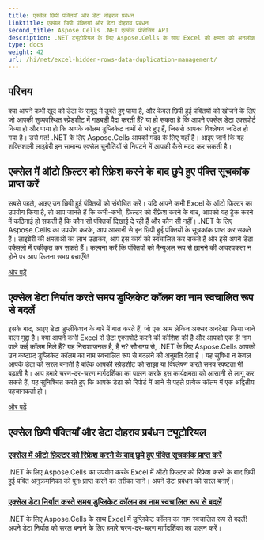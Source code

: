 ```yaml
---
title: एक्सेल छिपी पंक्तियाँ और डेटा दोहराव प्रबंधन
linktitle: एक्सेल छिपी पंक्तियाँ और डेटा दोहराव प्रबंधन
second_title: Aspose.Cells .NET एक्सेल प्रोसेसिंग API
description: .NET ट्यूटोरियल के लिए Aspose.Cells के साथ Excel की क्षमता को अनलॉक करें, छिपी हुई पंक्तियों को प्रबंधित करने और आसानी से डेटा की प्रतिलिपि बनाने पर अंतर्दृष्टि प्रदान करें।
type: docs
weight: 42
url: /hi/net/excel-hidden-rows-data-duplication-management/
---
```

## परिचय

क्या आपने कभी खुद को डेटा के समुद्र में डूबते हुए पाया है, और केवल छिपी हुई पंक्तियों को खोजने के लिए जो आपकी सुव्यवस्थित स्प्रेडशीट में गड़बड़ी पैदा करती हैं? या हो सकता है कि आपने एक्सेल डेटा एक्सपोर्ट किया हो और पाया हो कि आपके कॉलम डुप्लिकेट नामों से भरे हुए हैं, जिससे आपका विश्लेषण जटिल हो गया है। डरो मत! .NET के लिए Aspose.Cells आपकी मदद के लिए यहाँ है। आइए जानें कि यह शक्तिशाली लाइब्रेरी इन सामान्य एक्सेल चुनौतियों से निपटने में आपकी कैसे मदद कर सकती है।

## एक्सेल में ऑटो फ़िल्टर को रिफ्रेश करने के बाद छुपे हुए पंक्ति सूचकांक प्राप्त करें

सबसे पहले, आइए उन छिपी हुई पंक्तियों को संबोधित करें। यदि आपने कभी Excel के ऑटो फ़िल्टर का उपयोग किया है, तो आप जानते हैं कि कभी-कभी, फ़िल्टर को रीफ़्रेश करने के बाद, आपको यह ट्रैक करने में कठिनाई हो सकती है कि कौन सी पंक्तियाँ दिखाई दे रही हैं और कौन सी नहीं। .NET के लिए Aspose.Cells का उपयोग करके, आप आसानी से इन छिपी हुई पंक्तियों के सूचकांक प्राप्त कर सकते हैं। लाइब्रेरी की क्षमताओं का लाभ उठाकर, आप इस कार्य को स्वचालित कर सकते हैं और इसे अपने डेटा वर्कफ़्लो में एकीकृत कर सकते हैं। कल्पना करें कि पंक्तियों को मैन्युअल रूप से छानने की आवश्यकता न होने पर आप कितना समय बचाएँगे! 

[और पढ़ें](./get-all-hidden-row-indices-after-refreshing-auto-filter-in-excel/)

## एक्सेल डेटा निर्यात करते समय डुप्लिकेट कॉलम का नाम स्वचालित रूप से बदलें

इसके बाद, आइए डेटा डुप्लीकेशन के बारे में बात करते हैं, जो एक आम लेकिन अक्सर अनदेखा किया जाने वाला मुद्दा है। क्या आपने कभी Excel से डेटा एक्सपोर्ट करने की कोशिश की है और आपको एक ही नाम वाले कई कॉलम मिले हैं? यह निराशाजनक है, है न? सौभाग्य से, .NET के लिए Aspose.Cells आपको उन कष्टप्रद डुप्लिकेट कॉलम का नाम स्वचालित रूप से बदलने की अनुमति देता है। यह सुविधा न केवल आपके डेटा को सरल बनाती है बल्कि आपकी स्प्रेडशीट को साझा या विश्लेषण करते समय स्पष्टता भी बढ़ाती है। आप हमारे चरण-दर-चरण मार्गदर्शिका का पालन करके इस कार्यक्षमता को आसानी से लागू कर सकते हैं, यह सुनिश्चित करते हुए कि आपके डेटा को रिपोर्ट में आने से पहले प्रत्येक कॉलम में एक अद्वितीय पहचानकर्ता हो।

[और पढ़ें](./rename-duplicate-columns-automatically-while-exporting-worksheet-data-in-excel/)

## एक्सेल छिपी पंक्तियाँ और डेटा दोहराव प्रबंधन ट्यूटोरियल
### [एक्सेल में ऑटो फ़िल्टर को रिफ्रेश करने के बाद छुपे हुए पंक्ति सूचकांक प्राप्त करें](./get-all-hidden-row-indices-after-refreshing-auto-filter-in-excel/)
.NET के लिए Aspose.Cells का उपयोग करके Excel में ऑटो फ़िल्टर को रिफ्रेश करने के बाद छिपी हुई पंक्ति अनुक्रमणिका को पुनः प्राप्त करने का तरीका जानें। अपने डेटा प्रबंधन को सरल बनाएँ।
### [एक्सेल डेटा निर्यात करते समय डुप्लिकेट कॉलम का नाम स्वचालित रूप से बदलें](./rename-duplicate-columns-automatically-while-exporting-worksheet-data-in-excel/)
.NET के लिए Aspose.Cells के साथ Excel में डुप्लिकेट कॉलम का नाम स्वचालित रूप से बदलें! अपने डेटा निर्यात को सरल बनाने के लिए हमारे चरण-दर-चरण मार्गदर्शिका का पालन करें।